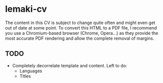 # lemaki-cv

The content in this CV is subject to change quite often and might even get out of date at some point.
To convert this HTML to a PDF file, I recommend you use a Chromium-based browser (Chrome, Opera...)
as they provide the most accurate PDF rendering and allow the complete removal of margins.

## TODO

* Completely decorrelate template and content. Left to do:
  * Languages
  * Titles

